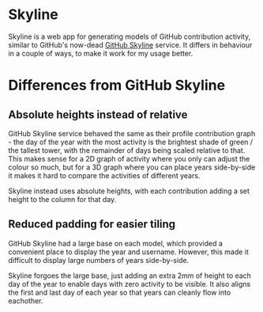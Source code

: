 # Skyline

Skyline is a web app for generating models of GitHub contribution activity, similar to GitHub's now-dead [GitHub Skyline](https://skyline.github.com/) service. It differs in behaviour in a couple of ways, to make it work for my usage better.

# Differences from GitHub Skyline

## Absolute heights instead of relative

GitHub Skyline service behaved the same as their profile contribution graph - the day of the year with the most activity is the brightest shade of green / the tallest tower, with the remainder of days being scaled relative to that. This makes sense for a 2D graph of activity where you only can adjust the colour so much, but for a 3D graph where you can place years side-by-side it makes it hard to compare the activities of different years.

Skyline instead uses absolute heights, with each contribution adding a set height to the column for that day.

## Reduced padding for easier tiling

GitHub Skyline had a large base on each model, which provided a convenient place to display the year and username. However, this made it difficult to display large numbers of years side-by-side.

Skyline forgoes the large base, just adding an extra 2mm of height to each day of the year to enable days with zero activity to be visible. It also aligns the first and last day of each year so that years can cleanly flow into eachother.
